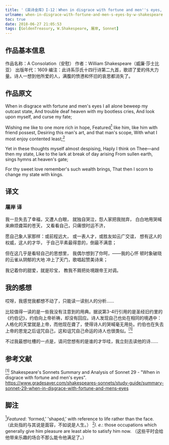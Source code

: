 ```yaml
---
title: '《英诗金库》I-12：When in disgrace with fortune and men''s eyes, by W. Shakespeare'
urlname: when-in-disgrace-with-fortune-and-men-s-eyes-by-w-shakespeare
toc: true
date: 2018-06-27 21:05:53
tags: [GoldenTreasury, W.Shakespeare, 屠岸, Sonnet]
---
```


## 作品基本信息

作品名称：A Consolation（安慰）
作者：William Shakespeare（威廉·莎士比亚）
出版年代：1609
编注：此诗系莎氏十四行诗第二九首，歌颂了爱的伟大力量。诗人一想到他所爱的人，满腹的愤懑和怀旧的哀思都消失了。

## 作品原文

When in disgrace with fortune and men's eyes
I all alone beweep my outcast state,
And trouble deaf heaven with my bootless cries,
And look upon myself, and curse my fate;

Wishing me like to one more rich in hope,
Featured<a href="#note1" id="note1ref"><sup>1</sup></a> like him, like him with friend possest,
Desiring this man's art, and that man's scope,
With what I most enjoy contented least;<a href="#note2" id="note2ref"><sup>2</sup></a>

Yet in these thoughts myself almost despising,
Haply I think on Thee—and then my state,
Like to the lark at break of day arising
From sullen earth, sings hymns at heaven's gate;

For thy sweet love remember's such wealth brings,
That then I scorn to change my state with kings.


## 译文
### 屠岸 译

我一旦失去了幸福，又遭人白眼，
就独自哭泣，怨人家把我抛弃，
白白地用哭喊来麻烦聋耳的苍天，
又看看自己，只痛恨时运不济，

愿自己象人家那样：或前程远大，
或一表人才，或胜友如云广交谊，
想有这人的权威，这人的才华，
于自己平素最得意的，倒最不满意；

但在这几乎是看轻自己的思想里，
我偶尔想到了你呵，——我的心怀
顿时象破晓的云雀从阴郁的大地
冲上了天门，歌唱起赞美诗来；

我记着你的甜爱，就是珍宝，
教我不屑把处境跟帝王对调。


## 我的感想

哎呀，我感觉我都想不动了，只能读一读别人的分析……

比较值得一读的是一些我没有注意到的用典。据说第3-4行引用的是圣经旧约里的《约伯记》，约伯向上帝祈祷，却没有回应。诗人发现自己也处在相同的境遇中：人格化的天堂就是上帝，而他现在聋了，使得诗人的哭喊毫无用处。约伯也在失去上帝的恩宠之后诅咒自己，这和诅咒自己命运的诗人也很类似。<a href="#bib1" id="bib1ref"><sup>[1]</sup></a>

不过我最想吐槽的一点是，请问您想有的是谁的才华哇，我立刻去读他的诗……


## 参考文献
<a id="bib1" href="#bib1ref"><sup>[1]</sup></a> Shakespeare's Sonnets Summary and Analysis of Sonnet 29 - "When in disgrace with fortune and men's eyes". <https://www.gradesaver.com/shakespeares-sonnets/study-guide/summary-sonnet-29-when-in-disgrace-with-fortune-and-mens-eyes>

## 脚注
<a id="note1" href="#note1ref"><sup>1</sup></a>*Featured*: 'formed,' 'shaped,' with reference to life rather than the face. （此处指的与其说是面容，不如说是人生。）
<a id="note2" href="#note2ref"><sup>2</sup></a>*I. e.*: those occupations which generally give him pleasure are least able to satisfy him now. （这些平时会给他带来乐趣的场合不那么能令他满足了。）
